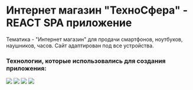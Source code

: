 # Интернет магазин "ТехноСфера" - REACT SPA приложение 
Тематика - "Интернет магазин" для продачи смартфонов, ноутбуков, наушников, часов.
Сайт адаптирован под все устройства.
<h3>Технологии, которые использовались для создания приложения:</h3>
<p>
  <img src="https://img.shields.io/badge/React-20232A?style=for-the-badge&logo=react&logoColor=61DAFB"/>
  <img src="https://img.shields.io/badge/React_Router-CA4245?style=for-the-badge&logo=react-router&logoColor=white"/>
  <img src="https://img.shields.io/badge/Redux-593D88?style=for-the-badge&logo=redux&logoColor=white" />
  <img src="https://img.shields.io/badge/Firebase-039BE5?style=for-the-badge&logo=Firebase&logoColor=white"/>  
</p>
